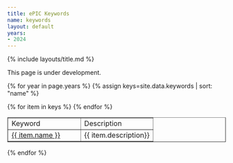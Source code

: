 ```yaml
---
title: ePIC Keywords
name: keywords
layout: default
years:
- 2024
---
```

{% include layouts/title.md %}


This page is under development.

{% for year in page.years %}
{% assign keys=site.data.keywords | sort: "name" %}

<table width="50%" border="1">
<tr><td>Keyword</td><td>Description</td></tr>
{% for item in keys %}
  <tr>
    <td width="50%"><nobr><a href="{{ site.zenodo_query_base }}{{ item.name }}" target="_blank">{{ item.name }}</a></nobr></td>
    <td width="50%">{{ item.description}}</td>
  </tr>
{% endfor %}
</table>

{% endfor %}
